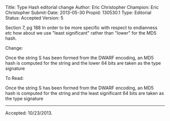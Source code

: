 Title:       Type Hash editorial change
Author:      Eric Christopher
Champion:    Eric Christopher
Submit-Date: 2013-05-30
Propid:      130530.1
Type:        Editorial
Status:      Accepted
Version:     5

 
Section 7, pg 188
In order to be more specific with respect to endianness etc how about we use 
"least significant" rather than "lower" for the MD5 hash.

Change:

Once the string S has been formed from the DWARF encoding, an MD5 hash is computed for 
the string and the lower 64 bits are taken as the type signature

To Read:

Once the string S has been formed from the DWARF encoding, an MD5 hash is computed for 
the string and the least significant 64 bits are taken as the type signature

---
Accepted: 10/23/2013.
